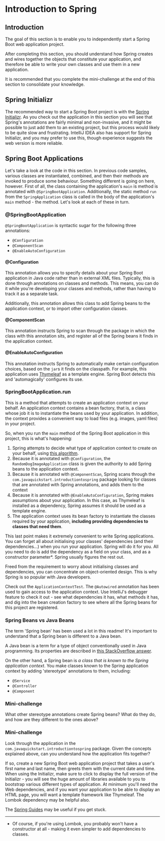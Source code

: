 # Introduction to Spring

## Introduction
The goal of this section is to enable you to independently start a Spring Boot web application project. 

After completing this section, you should understand how Spring creates and wires together the objects that constitute your application, and therefore be able to write your own classes and use them in a new application.

It is recommended that you complete the mini-challenge at the end of this section to consolidate your knowledge.

## Spring Initializr
The recommended way to start a Spring Boot project is with the [Spring Initializr](https://start.spring.io/). As you check out the application in this section you will see that Spring's annotations are fairly minimal and non-invasive, and it might be possible to just add them to an existing project, but this process would likely to be quite slow and frustrating. IntelliJ IDEA also has support for Spring Initializr, and you may prefer to use this, though experience suggests the web version is more reliable. 

## Spring Boot Applications
Let's take a look at the code in this section. In previous code samples, various classes are instantiated, combined, and then their methods are invoked to produce some behaviour. Something different is going on here, however. First of all, the class containing the application's `main` is method is annotated with `@SpringBootApplication`. Additionally, the static method `run` from the `SpringApplication` class is called in the body of the application's `main` method - the method. Let's look at each of these in turn.

### @SpringBootApplication
`@SpringBootApplication` is syntactic sugar for the following three annotations:

* `@Configuration`
* `@ComponentScan`
* `@EnableAutoConfiguration`

#### @Configuration
This annotation allows you to specify details about your Spring Boot application in Java code rather than in external XML files. Typically, this is done through annotations on classes and methods. This means, you can do it while you're developing your classes and methods, rather than having to track it as a separate task.

Additionally, this annotation allows this class to add Spring beans to the application context, or to import other configuration classes.   

#### @ComponentScan
This annotation instructs Spring to scan through the package in which the class with this annotation sits, and register all of the Spring beans it finds in the application context.

#### @EnableAutoConfiguration
This annotation instructs Spring to automatically make certain configuration choices, based on the `jar`s it finds on the classpath. For example, this application uses [Thymeleaf](https://www.thymeleaf.org/) as a template engine. Spring Boot detects this and 'automagically' configures its use. 

### SpringBootApplication.run
This is a method that attempts to create an application context on your behalf. An application context contains a bean factory, that is, a class whose job it is to instantiate the beans used by your application. In addition, the context provides a convenient way to load files (e.g. images, yaml files) in your project.

So, when you run the `main` method of the Spring Boot application in this project, this is what's happening:

1. Spring attempts to decide what type of application context to create on your behalf, using [this algorithm](https://docs.spring.io/spring-boot/docs/current/reference/html/boot-features-spring-application.html#boot-features-web-environment).
2. Because it is annotated with `@Configuration`, the `RandomDogImageApplication` class is given the authority to add Spring beans to the application context.
3. Because it is annotated with `@ComponentScan`, Spring scans through the `com.javaquickstart.introductiontospring` package looking for classes that are annotated with Spring annotations, and adds them to the context
4. Because it is annotated with `@EnableAutoConfiguration`, Spring makes assumptions about your application. In this case, as Thymeleaf is installed as a dependency, Spring assumes it should be used as a template engine. 
5. The application context uses its bean factory to instantiate the classes required by your application, **including providing dependencies to classes that need them**.

This last point makes it extremely convenient to write Spring applications. You can forget all about initialising your classes' dependencies (and their dependencies...) when you run your application. Spring will do it for you. All you need to do is add the dependency as a field on your class, and as a constructor parameter*. Spring usually figures the rest out.

Freed from the requirement to worry about initialising classes and dependencies, you can concentrate on object-oriented design. This is why Spring is so popular with Java developers.

Check out the `ApplicationContextTest`. The `@Autowired` annotation has been used to gain access to the application context. Use IntelliJ's debugger feature to check it out - see what dependencies it has, what methods it has, and dig into the bean creation factory to see where all the Spring beans for this project are registered. 

### Spring Beans vs Java Beans
The term 'Spring bean' has been used a lot in this readme! It's important to understand that a Spring bean is different to a Java bean.

A Java bean is a term for a type of object conventionally used in Java programming. Its properties are described in [this StackOverflow answer](https://stackoverflow.com/questions/3295496/what-is-a-javabean-exactly#3295517).

On the other hand, a Spring bean is *a class that is known to the Spring application context*. You make classes known to the Spring application context by adding 'stereotype' annotations to them, including:

* `@Service`
* `@Controller`
* `@Component`

### Mini-challenge
What other stereotype annotations create Spring beans? What do they do, and how are they different to the ones above?

### Mini-challenge
Look through the application in the `com.javaquickstart.introductiontospring` package. Given the concepts explained above, can you understand how the application fits together?
 
If so, create a new Spring Boot web application project that takes a user's first name and last name, then greets them with the current date and time. When using the Initializr, make sure to click to display the full version of the Initializr - you will see the huge amount of libraries available to you to bootstrap various different types of application. At minimum you'll need the Web dependencies, and if you want your application to be able to display an HTML page, you will want a template framework like Thymeleaf. The Lombok dependency may be helpful also.

The [Spring Guides](https://spring.io/guides) may be useful if you get stuck. 

---
* Of course, if you're using Lombok, you probably won't have a constructor at all - making it even simpler to add dependencies to classes.
